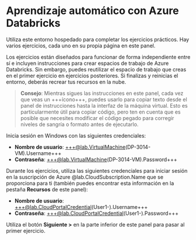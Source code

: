 # Aprendizaje automático con Azure Databricks

Utiliza este entorno hospedado para completar los ejercicios prácticos. Hay varios ejercicios, cada uno en su propia página en este panel.

Los ejercicios están diseñados para funcionar de forma independiente entre sí e incluyen instrucciones para crear espacios de trabajo de Azure Databricks. Sin embargo, puedes reutilizar el espacio de trabajo que creas en el primer ejercicio en ejercicios posteriores. Si finalizas y reinicias el entorno, deberás recrear tus recursos en la nube.

> **Consejo**: Mientras sigues las instrucciones en este panel, cada vez que veas un +++ícono+++, puedes usarlo para copiar texto desde el panel de instrucciones hasta la interfaz de la máquina virtual. Esto es particularmente útil para copiar código, pero ten en cuenta que es posible que necesites modificar el código pegado para corregir niveles de sangría o formato antes de ejecutarlo.

Inicia sesión en Windows con las siguientes credenciales:

- **Nombre de usuario**: +++@lab.VirtualMachine(DP-3014-VM).Username+++
- **Contraseña**: +++@lab.VirtualMachine(DP-3014-VM).Password+++

Durante los ejercicios, utiliza las siguientes credenciales para iniciar sesión en la suscripción de Azure @lab.CloudSubscription.Name que se proporciona para ti (también puedes encontrar esta información en la pestaña **Recursos** de este panel):

- **Nombre de usuario**: +++@lab.CloudPortalCredential(User1-).Username+++
- **Contraseña**: +++@lab.CloudPortalCredential(User1-).Password+++

Utiliza el botón **Siguiente >** en la parte inferior de este panel para pasar al primer ejercicio.
